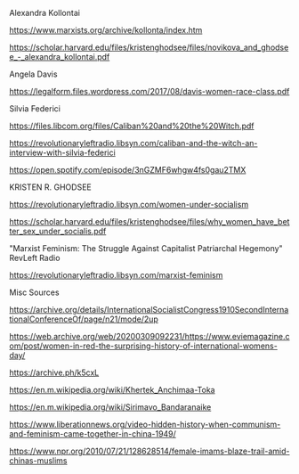 Alexandra Kollontai

https://www.marxists.org/archive/kollonta/index.htm

https://scholar.harvard.edu/files/kristenghodsee/files/novikova_and_ghodsee_-_alexandra_kollontai.pdf

Angela Davis

https://legalform.files.wordpress.com/2017/08/davis-women-race-class.pdf

Silvia Federici

https://files.libcom.org/files/Caliban%20and%20the%20Witch.pdf

https://revolutionaryleftradio.libsyn.com/caliban-and-the-witch-an-interview-with-silvia-federici

https://open.spotify.com/episode/3nGZMF6whgw4fs0gau2TMX

KRISTEN R. GHODSEE

https://revolutionaryleftradio.libsyn.com/women-under-socialism

https://scholar.harvard.edu/files/kristenghodsee/files/why_women_have_better_sex_under_socialis.pdf

"Marxist Feminism: The Struggle Against Capitalist Patriarchal Hegemony" RevLeft Radio

https://revolutionaryleftradio.libsyn.com/marxist-feminism

Misc Sources

https://archive.org/details/InternationalSocialistCongress1910SecondInternationalConferenceOf/page/n21/mode/2up

https://web.archive.org/web/20200309092231/https://www.eviemagazine.com/post/women-in-red-the-surprising-history-of-international-womens-day/

https://archive.ph/k5cxL

https://en.m.wikipedia.org/wiki/Khertek_Anchimaa-Toka

https://en.m.wikipedia.org/wiki/Sirimavo_Bandaranaike

https://www.liberationnews.org/video-hidden-history-when-communism-and-feminism-came-together-in-china-1949/

https://www.npr.org/2010/07/21/128628514/female-imams-blaze-trail-amid-chinas-muslims


